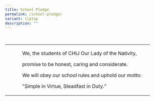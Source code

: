 ```yaml
---
title: School Pledge
permalink: /school-pledge/
variant: tiptap
description: ""
---
```

<p>&nbsp;&nbsp;&nbsp;&nbsp;&nbsp;&nbsp;</p>
<table style="minWidth: 100px">
<colgroup>
<col>
<col>
<col>
<col>
</colgroup>
<tbody>
<tr>
<td rowspan="3" colspan="1">
<p></p>
</td>
<td rowspan="3" colspan="1">
<p></p>
</td>
<td rowspan="3" colspan="1">
<p></p>
</td>
<td rowspan="3" colspan="1">
<p>We, the students of CHIJ Our Lady of the Nativity,&nbsp;&nbsp;&nbsp;&nbsp;&nbsp;&nbsp;&nbsp;&nbsp;</p>
<p>promise to be honest, caring and considerate.&nbsp;&nbsp;&nbsp;&nbsp;</p>
<p>We will obey our school rules and uphold our motto:</p>
<p>"Simple in Virtue, Steadfast in Duty."</p>
</td>
</tr>
<tr></tr>
<tr></tr>
</tbody>
</table>
<p></p>
<p></p>
<p></p>